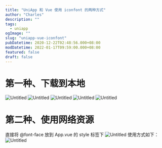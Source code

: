 ```yaml
---
title: "UniApp 和 Vue 使用 iconfont 的两种方式"
author: "Charles"
description: ""
tags:
  - uniapp
ogImage: ""
slug: "uniapp-vue-iconfont"
pubDatetime: 2020-12-22T02:48:56.000+08:00
modDatetime: 2022-01-17T09:59:00.000+08:00
featured: false
draft: false
---
```


# 第一种、下载到本地

![Untitled](/assets/uniapp-vue-iconfont-1.webp)
![Untitled](/assets/uniapp-vue-iconfont-2.png)
![Untitled](/assets/uniapp-vue-iconfont-3.webp)
![Untitled](/assets/uniapp-vue-iconfont-4.webp)
![Untitled](/assets/uniapp-vue-iconfont-5.webp)

# 第二种、使用网络资源

直接将 @font-face 放到 App.vue 的 style 标签下
![Untitled](/assets/uniapp-vue-iconfont-6.png)
使用方式如下：
![Untitled](/assets/uniapp-vue-iconfont-7.png)
